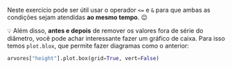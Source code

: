 Neste exercício pode ser útil usar o operador `<=` e `&` para que ambas as condições sejam atendidas **ao mesmo tempo**. :wink:

💡 Além disso, **antes e depois** de remover os valores fora de série do diâmetro, você pode achar interessante fazer um gráfico de caixa. Para isso temos `plot.blox`, que  permite fazer diagramas como o anterior:

```python
arvores["height"].plot.box(grid=True, vert=False)
```